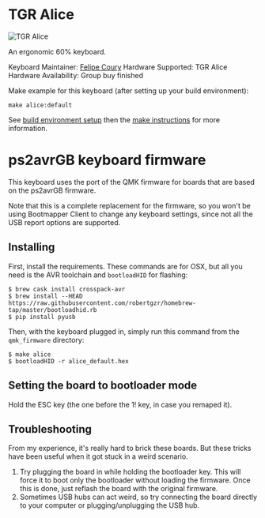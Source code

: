 # TGR Alice

![TGR Alice](https://i.imgur.com/cJohEqS.jpg)

An ergonomic 60% keyboard.

Keyboard Maintainer: [Felipe Coury](https://github.com/fcoury)
Hardware Supported: TGR Alice
Hardware Availability: Group buy finished

Make example for this keyboard (after setting up your build environment):

    make alice:default

See [build environment setup](https://docs.qmk.fm/#/getting_started_build_tools) then the [make instructions](https://docs.qmk.fm/#/getting_started_make_guide) for more information.


ps2avrGB keyboard firmware
==========================

This keyboard uses the port of the QMK firmware for boards that are based on the
ps2avrGB firmware.

Note that this is a complete replacement for the firmware, so you won't be
using Bootmapper Client to change any keyboard settings, since not all the
USB report options are supported.

## Installing

First, install the requirements. These commands are for OSX, but all you
need is the AVR toolchain and `bootloadHID` for flashing:

```
$ brew cask install crosspack-avr
$ brew install --HEAD https://raw.githubusercontent.com/robertgzr/homebrew-tap/master/bootloadhid.rb
$ pip install pyusb
```

Then, with the keyboard plugged in, simply run this command from the
`qmk_firmware` directory:

```
$ make alice
$ bootloadHID -r alice_default.hex
```

## Setting the board to bootloader mode

Hold the ESC key (the one before the 1! key, in case you remaped it).

## Troubleshooting

From my experience, it's really hard to brick these boards. But these
tricks have been useful when it got stuck in a weird scenario.

1. Try plugging the board in while holding the bootloader key. This will force
   it to boot only the bootloader without loading the firmware. Once this is
   done, just reflash the board with the original firmware.
2. Sometimes USB hubs can act weird, so try connecting the board directly
   to your computer or plugging/unplugging the USB hub.
